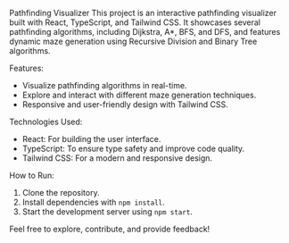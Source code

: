 Pathfinding Visualizer
This project is an interactive pathfinding visualizer built with React, TypeScript, and Tailwind CSS. It showcases several pathfinding algorithms, including Dijkstra, A*, BFS, and DFS, and features dynamic maze generation using Recursive Division and Binary Tree algorithms.

Features:
- Visualize pathfinding algorithms in real-time.
- Explore and interact with different maze generation techniques.
- Responsive and user-friendly design with Tailwind CSS.

Technologies Used:
- React: For building the user interface.
- TypeScript: To ensure type safety and improve code quality.
- Tailwind CSS: For a modern and responsive design.

How to Run:
1. Clone the repository.
2. Install dependencies with `npm install`.
3. Start the development server using `npm start`.

Feel free to explore, contribute, and provide feedback!
